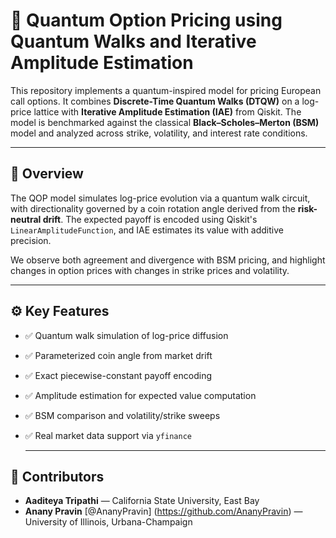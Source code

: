 # 🧠 Quantum Option Pricing using Quantum Walks and Iterative Amplitude Estimation

This repository implements a quantum-inspired model for pricing European call options. It combines **Discrete-Time Quantum Walks (DTQW)** on a log-price lattice with **Iterative Amplitude Estimation (IAE)** from Qiskit. The model is benchmarked against the classical **Black–Scholes–Merton (BSM)** model and analyzed across strike, volatility, and interest rate conditions.

---

## 📌 Overview

The QOP model simulates log-price evolution via a quantum walk circuit, with directionality governed by a coin rotation angle derived from the **risk-neutral drift**. The expected payoff is encoded using Qiskit's `LinearAmplitudeFunction`, and IAE estimates its value with additive precision.

We observe both agreement and divergence with BSM pricing, and highlight changes in option prices with changes in strike prices and volatility.

---

## ⚙️ Key Features

- ✅ Quantum walk simulation of log-price diffusion  
- ✅ Parameterized coin angle from market drift  
- ✅ Exact piecewise-constant payoff encoding  
- ✅ Amplitude estimation for expected value computation  
- ✅ BSM comparison and volatility/strike sweeps  
- ✅ Real market data support via `yfinance`

  ---

## 👥 Contributors

- **Aaditeya Tripathi** — California State University, East Bay
- **Anany Pravin** [@AnanyPravin] (https://github.com/AnanyPravin) — University of Illinois, Urbana-Champaign

